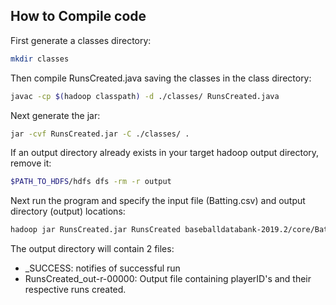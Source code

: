 ## How to Compile code
First generate a classes directory:
```bash
mkdir classes
```
Then compile RunsCreated.java saving the classes in the class directory:
```bash
javac -cp $(hadoop classpath) -d ./classes/ RunsCreated.java 
```
Next generate the jar:
```bash
jar -cvf RunsCreated.jar -C ./classes/ .
```
If an output directory already exists in your target hadoop output directory, remove it:
```bash
$PATH_TO_HDFS/hdfs dfs -rm -r output
```

Next run the program and specify the input file (Batting.csv) and output directory (output) locations:
```bash
hadoop jar RunsCreated.jar RunsCreated baseballdatabank-2019.2/core/Batting.csv output
```

The output directory will contain 2 files:
- _SUCCESS: notifies of successful run
- RunsCreated_out-r-00000: Output file containing playerID's and their respective runs created.
